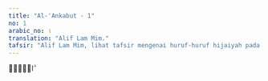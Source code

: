 ```yaml
---
title: "Al-'Ankabut - 1"
no: 1
arabic_no: ١
translation: "Alif Lam Mim."
tafsir: "Alif Lam Mim, lihat tafsir mengenai huruf-huruf hijaiyah pada awal Surah al-Baqarah"
---
```

الۤمّۤ ۗ 